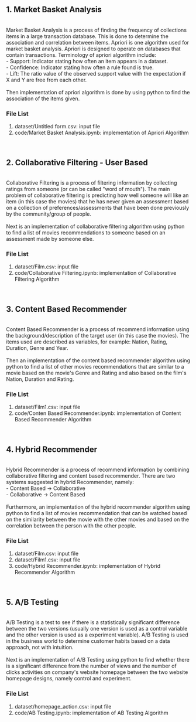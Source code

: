 ## 1. Market Basket Analysis
<br>
Market Basket Analysis is a process of finding the frequency of collections items in a large transaction database. This is done to determine the association and correlation between items. Apriori is one algorithm used for market basket analysis. Apriori is designed to operate on databases that contain transactions. Terminology of apriori algorithm include:
<br>
- Support: Indicator stating how often an item appears in a dataset.
<br>
- Confidence: Indicator stating how often a rule found is true.
<br>
- Lift: The ratio value of the observed support value with the expectation if X and Y are free from each other.
<br>
<br>
Then implementation of apriori algorithm is done by using python to find the association of the items given.
<br>

### File List
1. dataset/Untitled form.csv: input file
2. code/Market Basket Analysis.ipynb: implementation of Apriori Algorithm
<br>
  
## 2. Collaborative Filtering - User Based
<br>
Collaborative Filtering is a process of filtering information by collecting ratings from someone (or can be called "word of mouth"). The main problem of collaborative filtering is predicting how well someone will like an item (in this case the movies) that he has never given an assessment based on a collection of preferences/assessments that have been done previously by the community/group of people.
<br>
<br>
Next is an implementation of collaborative filtering algorithm using python to find a list of movies recommendations to someone based on an assessment made by someone else.
<br>

### File List
1. dataset/Film.csv: input file
2. code/Collaborative Filtering.ipynb: implementation of Collaborative Filtering Algorithm
<br>

## 3. Content Based Recommender
<br>
Content Based Recommender is a process of recommend information using the background/description of the target user (in this case the movies). The items used are described as variables, for example: Nation, Rating, Duration, Genre and Year.
<br>
<br>
Then an implementation of the content based recommender algorithm using python to find a list of other movies recommendations that are similar to a movie based on the movie's Genre and Rating and also based on the film's Nation, Duration and Rating.
<br>

### File List
1. dataset/Film1.csv: input file
3. code/Conten Based Recommender.ipynb: implementation of Content Based Recommender Algorithm
<br>

## 4. Hybrid Recommender
<br>
Hybrid Recommender is a process of recommend information by combining collaborative filtering and content based recommender.
There are two systems suggested in hybrid Recommender, namely:
<br>
- Content Based -> Collaborative
<br>
- Collaborative -> Content Based
<br>
<br>
Furthermore, an implementation of the hybrid recommender algorithm using python to find a list of movies recommendation that can be watched based on the similarity between the movie with the other movies and based on the correlation between the person with the other people.
<br>

### File List
1. dataset/Film.csv: input file
2. dataset/Film1.csv: input file
3. code/Hybrid Recommender.ipynb: implementation of Hybrid Recommender Algorithm
<br>

## 5. A/B Testing
<br>
A/B Testing is a test to see if there is a statistically significant difference between the two versions (usually one version is used as a control variable and the other version is used as a experiment variable). A/B Testing is used in the business world to determine customer habits based on a data approach, not with intuition.
<br>
<br>
Next is an implementation of A/B Testing using python to find whether there is a significant difference from the number of views and  the number of clicks activities on company's website homepage between the two website homepage designs, namely control and experiment.
<br>

### File List
1. dataset/homepage_action.csv: input file
3. code/AB Testing.ipynb: implementation of AB Testing Algorithm
<br>
